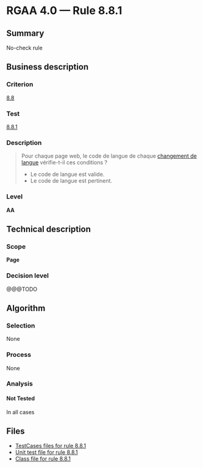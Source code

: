 # RGAA 4.0 — Rule 8.8.1

## Summary

No-check rule

## Business description

### Criterion

[8.8](https://www.numerique.gouv.fr/publications/rgaa-accessibilite/methode/criteres/#crit-8-8)

### Test

[8.8.1](https://www.numerique.gouv.fr/publications/rgaa-accessibilite/methode/criteres/#test-8-8-1)

### Description

> Pour chaque page web, le code de langue de chaque [changement de langue](https://www.numerique.gouv.fr/publications/rgaa-accessibilite/methode/glossaire/#changement-de-langue) vérifie-t-il ces conditions ?
> 
> * Le code de langue est valide.
> * Le code de langue est pertinent.

### Level

**AA**


## Technical description

### Scope

**Page**

### Decision level

@@@TODO


## Algorithm

### Selection

None

### Process

None

### Analysis

#### Not Tested

In all cases


## Files

- [TestCases files for rule 8.8.1](https://gitlab.com/asqatasun/Asqatasun/-/tree/v5/rules/rules-rgaa4.0/src/test/resources/testcases/rgaa40/Rgaa40Rule080801/)
- [Unit test file for rule 8.8.1](https://gitlab.com/asqatasun/Asqatasun/-/blob/v5/rules/rules-rgaa4.0/src/test/java/org/asqatasun/rules/rgaa40/Rgaa40Rule080801Test.java)
- [Class file for rule 8.8.1](https://gitlab.com/asqatasun/Asqatasun/-/blob/v5/rules/rules-rgaa4.0/src/main/java/org/asqatasun/rules/rgaa40/Rgaa40Rule080801.java)


